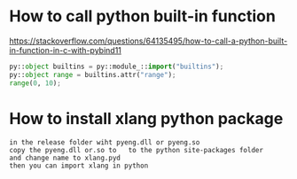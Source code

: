 # How to call python built-in function
https://stackoverflow.com/questions/64135495/how-to-call-a-python-built-in-function-in-c-with-pybind11
``` python
py::object builtins = py::module_::import("builtins");
py::object range = builtins.attr("range");
range(0, 10);
```


# How to install xlang python package
    in the release folder wiht pyeng.dll or pyeng.so
    copy the pyeng.dll or.so to   to the python site-packages folder
    and change name to xlang.pyd
	then you can import xlang in python
